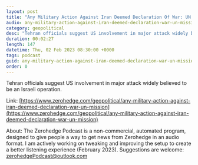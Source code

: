 ```yaml
---
layout: post
title: "Any Military Action Against Iran Deemed Declaration Of War: UN Mission"
audio: any-military-action-against-iran-deemed-declaration-war-un-mission-0
category: geopolitical
desc: "Tehran officials suggest US involvement in major attack widely believed to be an Israeli operation."
duration: 00:02:27
length: 147
datetime: Thu, 02 Feb 2023 08:30:00 +0000
tags: podcast
guid: any-military-action-against-iran-deemed-declaration-war-un-mission-0
order: 0
---
```

Tehran officials suggest US involvement in major attack widely believed to be an Israeli operation.

Link: [https://www.zerohedge.com/geopolitical/any-military-action-against-iran-deemed-declaration-war-un-mission](https://www.zerohedge.com/geopolitical/any-military-action-against-iran-deemed-declaration-war-un-mission)

About: The Zerohedge Podcast is a non-commercial, automated program, designed to give people a way to get news from Zerohedge in an audio format.  I am actively working on tweaking and improving the setup to create a better listening experience (February 2023).  Suggestions are welcome: [zerohedgePodcast@outlook.com](mailto:zerohedgePodcast@outlook.com)